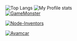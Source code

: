 
[Top Langs]:https://github-readme-stats.vercel.app/api/top-langs/?username=federicomateucci&show_icons=true&theme=merko
[My Profile stats]:https://github-readme-stats.vercel.app/api?username=federicomateucci&count_private=true&show_icons=true&theme=merko
[GameMonster]:https://github-readme-stats.vercel.app/api/pin/?username=federicomateucci&repo=Mini-Juego-Player-Vs-Monster-VUEJS&show_icons=true&theme=merko
[Link-GameMonster-VueCdn]:https://github.com/federicomateucci/Mini-Juego-Player-Vs-Monster-VUEJS
[Link-Node-Inventors]:https://github.com/federicomateucci/crud-inventors-node
[Node-Inventors]:https://github-readme-stats.vercel.app/api/pin/?username=federicomateucci&repo=crud-inventors-node&show_icons=true&theme=merko
[Avamcar]:https://github-readme-stats.vercel.app/api/pin/?username=federicomateucci&repo=AvamWeb&show_icons=true&theme=merko
[Link-AvamWeb]:https://github.com/federicomateucci/AvamWeb


![Top Langs]      ![My Profile stats]  
[![GameMonster]][Link-GameMonster-VueCdn]

[![Node-Inventors]][Link-Node-Inventors]

[![Avamcar]][Link-AvamWeb]
